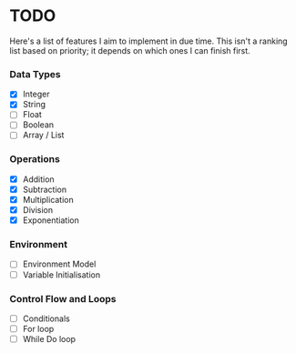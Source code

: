 # TODO

Here's a list of features I aim to implement in due time. This isn't a ranking list based on priority; it depends on which ones I can finish first.

### Data Types

- [x] Integer
- [x] String
- [ ] Float
- [ ] Boolean
- [ ] Array / List

### Operations

- [x] Addition
- [x] Subtraction
- [x] Multiplication
- [x] Division
- [x] Exponentiation

### Environment

- [ ] Environment Model
- [ ] Variable Initialisation

### Control Flow and Loops

- [ ] Conditionals
- [ ] For loop
- [ ] While Do loop